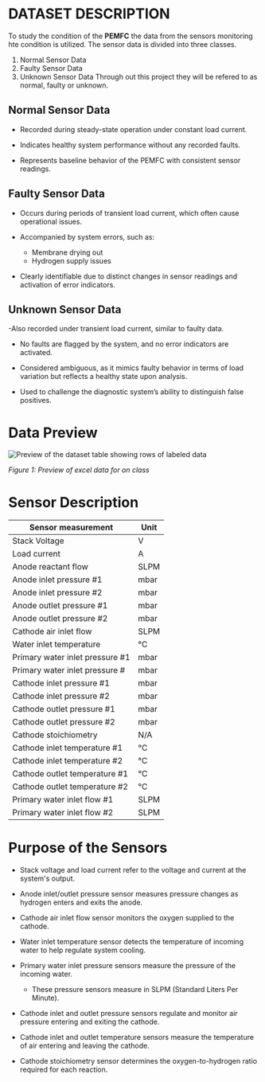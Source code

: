# DATASET DESCRIPTION
To study the condition of the **PEMFC** the data from the sensors monitoring hte condition is utilized. The sensor data is divided into three classes.
1. Normal Sensor Data
2. Faulty Sensor Data
3. Unknown Sensor Data
Through out this project they will be refered to as normal, faulty or unknown.

## Normal  Sensor Data
- Recorded during steady-state operation under constant load current.

- Indicates healthy system performance without any recorded faults.

- Represents baseline behavior of the PEMFC with consistent sensor readings.

## Faulty Sensor Data
- Occurs during periods of transient load current, which often cause operational issues.

- Accompanied by system errors, such as:
    - Membrane drying out
    - Hydrogen supply issues

- Clearly identifiable due to distinct changes in sensor readings and activation of error indicators.

## Unknown Sensor Data
-Also recorded under transient load current, similar to faulty data.

- No faults are flagged by the system, and no error indicators are activated.

- Considered ambiguous, as it mimics faulty behavior in terms of load variation but reflects a healthy state upon analysis.

- Used to challenge the diagnostic system’s ability to distinguish false positives.

# Data Preview
![Preview of the dataset table showing rows of labeled data](Images/datasetPreview.png)

*Figure 1: Preview of excel data for on class*

# Sensor Description
| **Sensor measurement**          | **Unit** |
|---------------------------------|----------|
| Stack Voltage                   | V        |
| Load current                    | A        |
| Anode reactant flow             | SLPM     |
| Anode inlet pressure #1         | mbar     |
| Anode inlet pressure #2         | mbar     |
| Anode outlet pressure #1        | mbar     |
| Anode outlet pressure #2        | mbar     |
| Cathode air inlet flow          | SLPM     |
| Water inlet temperature         | °C       |
| Primary water inlet pressure #1 | mbar     |
| Primary water inlet pressure #  | mbar     |
| Cathode inlet pressure #1       | mbar     |
| Cathode inlet pressure #2       | mbar     |
| Cathode outlet pressure #1      | mbar     |
| Cathode outlet pressure #2      | mbar     |
| Cathode stoichiometry           | N/A      |
| Cathode inlet temperature #1    | °C       |
| Cathode inlet temperature #2    | °C       |
| Cathode outlet temperature #1   | °C       |
| Cathode outlet temperature #2   | °C       |
| Primary water inlet flow #1     | SLPM     |
| Primary water inlet flow #2     | SLPM     |

# Purpose of the  Sensors
- Stack voltage and load current refer to the voltage and current at the system's output.

- Anode inlet/outlet pressure sensor measures pressure changes as hydrogen enters and exits the anode.

- Cathode air inlet flow sensor monitors the oxygen supplied to the cathode.

- Water inlet temperature sensor detects the temperature of incoming water to help regulate system cooling.

- Primary water inlet pressure sensors measure the pressure of the incoming water.

    - These pressure sensors measure in SLPM (Standard Liters Per Minute).

- Cathode inlet and outlet pressure sensors regulate and monitor air pressure entering and exiting the cathode.

- Cathode inlet and outlet temperature sensors measure the temperature of air entering and leaving the cathode.

- Cathode stoichiometry sensor determines the oxygen-to-hydrogen ratio required for each reaction.

